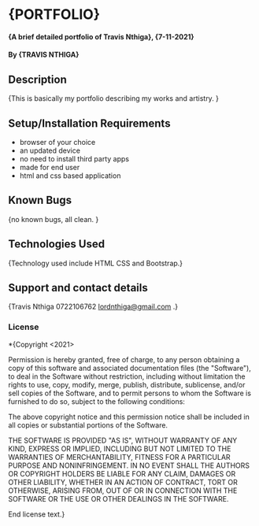 # {PORTFOLIO}
#### {A brief detailed portfolio of Travis Nthiga}, {7-11-2021}
#### By **{TRAVIS NTHIGA}**
## Description
{This is basically my portfolio describing my works and artistry. }
## Setup/Installation Requirements
* browser of your choice
* an updated device
* no need to install third party apps
* made for end user
* html and css based application
## Known Bugs
{no known bugs, all clean. }
## Technologies Used
{Technology used include HTML CSS and Bootstrap.}
## Support and contact details
{Travis Nthiga
0722106762
lordnthiga@gmail.com
.}
### License
*{Copyright <2021> <TRAVIS NTHIGA>

Permission is hereby granted, free of charge, to any person obtaining a copy of this software and associated documentation files (the "Software"), to deal in the Software without restriction, including without limitation the rights to use, copy, modify, merge, publish, distribute, sublicense, and/or sell copies of the Software, and to permit persons to whom the Software is furnished to do so, subject to the following conditions:

The above copyright notice and this permission notice shall be included in all copies or substantial portions of the Software.

THE SOFTWARE IS PROVIDED "AS IS", WITHOUT WARRANTY OF ANY KIND, EXPRESS OR IMPLIED, INCLUDING BUT NOT LIMITED TO THE WARRANTIES OF MERCHANTABILITY, FITNESS FOR A PARTICULAR PURPOSE AND NONINFRINGEMENT. IN NO EVENT SHALL THE AUTHORS OR COPYRIGHT HOLDERS BE LIABLE FOR ANY CLAIM, DAMAGES OR OTHER LIABILITY, WHETHER IN AN ACTION OF CONTRACT, TORT OR OTHERWISE, ARISING FROM, OUT OF OR IN CONNECTION WITH THE SOFTWARE OR THE USE OR OTHER DEALINGS IN THE SOFTWARE.

End license text.}